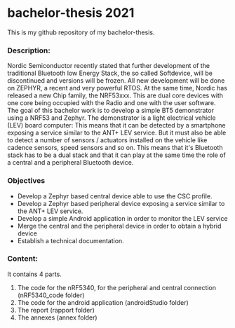 # bachelor-thesis 2021

This is my github repository of my bachelor-thesis. 

### Description:
Nordic Semiconductor recently stated that further development of the traditional Bluetooth low Energy Stack, the so called Softdevice, will be discontinued and versions will be frozen. All new development will be done on ZEPHYR, a recent and very powerful RTOS. At the same time, Nordic has released a new Chip family, the NRF53xxx. This are dual core devices with one core being occupied with the Radio and one with the user software. The goal of this bachelor work is to develop a simple BT5 demonstrator using a NRF53 and Zephyr. The demonstrator is a light electrical vehicle (LEV) board computer: This means that it can be detected by a smartphone exposing a service similar to the ANT+ LEV service. But it must also be able to detect a number of sensors / actuators installed on the vehicle like cadence sensors, speed sensors and so on. This means that it's Bluetooth stack has to be a dual stack and that it can play at the same time the role of a central and a peripheral Bluetooth device.

### Objectives
- Develop a Zephyr based central device able to use the CSC profile.
- Develop a Zephyr based peripheral device exposing a service similar to the ANT+ LEV service.
- Develop a simple Android application in order to monitor the LEV service
- Merge the central and the peripheral device in order to obtain a hybrid device
- Establish a technical documentation.

### Content:
It contains 4 parts. 
 
 1. The code for the nRF5340, for the peripheral and central connection (nRF5340_code folder)
 2. The code for the android application (androidStudio folder)
 3. The report (rapport folder)
 4. The annexes (annex folder)
